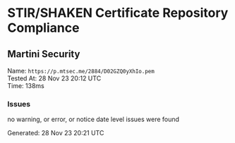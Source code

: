 # STIR/SHAKEN Certificate Repository Compliance

## Martini Security

Name: `https://p.mtsec.me/2884/D02GZQ0yXhIo.pem`\
Tested At: 28 Nov 23 20:12 UTC\
Time: 138ms

### Issues

no warning, or error, or notice date level issues were found

Generated: 28 Nov 23 20:21 UTC